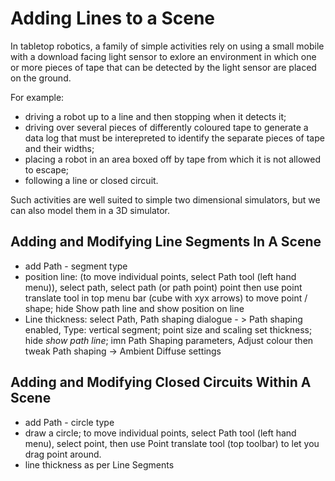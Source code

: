 # Adding Lines to a Scene

In tabletop robotics, a family of simple activities rely on using a small mobile with a download facing light sensor to exlore an environment in which one or more pieces of tape that can be detected by the light sensor are placed on the ground.

For example:

- driving a robot up to a line and then stopping when it detects it;
- driving over several pieces of differently coloured tape to generate a data log that must be interepreted to identify the separate pieces of tape and their widths;
- placing a robot in an area boxed off by tape from which it is not allowed to escape;
- following a line or closed circuit.

Such activities are well suited to simple two dimensional simulators, but we can also model them in a 3D simulator.

## Adding and Modifying Line Segments In A Scene

- add Path - segment type
-  position line: (to move individual points, select Path tool (left hand menu)), select path, select path (or path point) point then use point translate tool in top menu bar (cube with xyx arrows) to move point / shape; hide Show path line and show position on line
- Line thickness: select Path, Path shaping dialogue - > Path shaping enabled, Type: vertical segment; point size and scaling set thickness; hide *show path line*; imn Path Shaping parameters, Adjust colour then tweak Path shaping -> Ambient Diffuse settings

## Adding and Modifying Closed Circuits Within A Scene

- add Path - circle type
- draw a circle; to move individual points, select Path tool (left hand menu), select point, then use Point translate tool (top toolbar) to let you drag point around.
- line thickness as per Line Segments